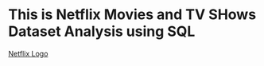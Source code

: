  # This is Netflix Movies and TV SHows Dataset Analysis using SQL 
 [Netflix Logo](https://github.com/Khurramnaveed3233/Netflix_Movies_Data_Analysis-/blob/main/logo.png)
 
